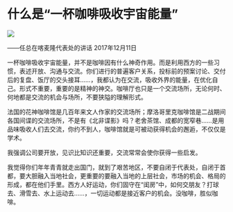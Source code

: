 # 什么是“一杯咖啡吸收宇宙能量”
<img class="pv" src="https://api.visitor.plantree.me/visitor-badge/pv?namespace=plantree.me&key=renzhengfei-speeches/./docs/speeches/2017/12/什么是“一杯咖啡吸收宇宙能量'.md">


——任总在喀麦隆代表处的讲话
2017年12月11日



一杯咖啡吸收宇宙能量，并不是咖啡因有什么神奇作用。而是利用西方的一些习惯，表述开放、沟通与交流。你们进行的普遍客户关系，投标前的预案讨论、交付后的复盘、饭厅的交头接耳……，我都认为在交流，吸收外界的能量，在优化自己。形式不重要，重要的是精神的神交。咖啡厅也只是一个交流场所，无论何时、何地都是交流的机会与场所，不要狭隘的理解形式。

法国的花神咖啡馆是几百年来文人作家的交流场所；摩洛哥里克咖啡馆是二战期间各国间谍的交流场所，不是有《北非谍影》吗？老舍茶馆、成都的宽窄巷……是用品味吸收人们去交流，你约不到人，咖啡馆就是可被动获得机会的邂逅，不仅仅是学术。

我强调公司要开放，见识比知识还重要，交流常常会使你获得一些启发。

我觉得你们年年青青就走出国门，就到了艰苦地区，不要自闭于代表处，自闭于首都，要大胆融入当地社会，更重要的要融入当地的上层社会，市场的机会、格局的形成，都在他们手里。西方人好运动，你们固守在“闺房”中，如何交朋友？打球去、滑雪去、水上运动去……，一切运动都是接近客户的机会。没咖啡，胜似咖啡。
